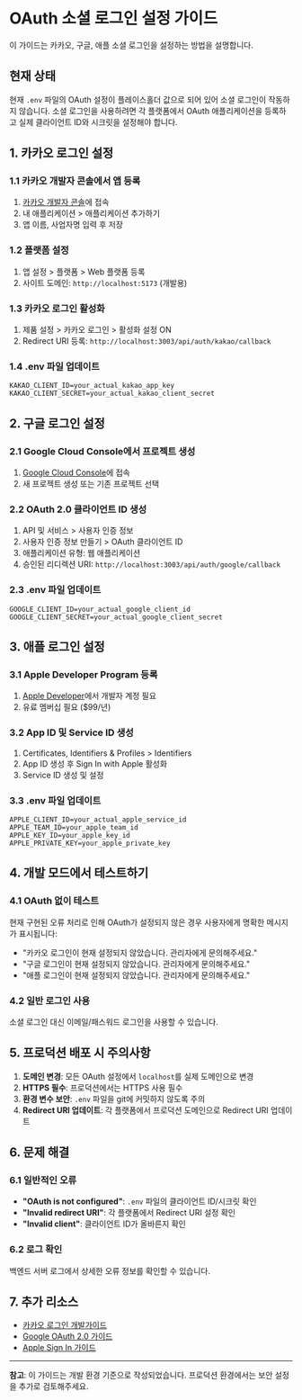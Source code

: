 # OAuth 소셜 로그인 설정 가이드

이 가이드는 카카오, 구글, 애플 소셜 로그인을 설정하는 방법을 설명합니다.

## 현재 상태

현재 `.env` 파일의 OAuth 설정이 플레이스홀더 값으로 되어 있어 소셜 로그인이 작동하지 않습니다.
소셜 로그인을 사용하려면 각 플랫폼에서 OAuth 애플리케이션을 등록하고 실제 클라이언트 ID와 시크릿을 설정해야 합니다.

## 1. 카카오 로그인 설정

### 1.1 카카오 개발자 콘솔에서 앱 등록
1. [카카오 개발자 콘솔](https://developers.kakao.com/)에 접속
2. 내 애플리케이션 > 애플리케이션 추가하기
3. 앱 이름, 사업자명 입력 후 저장

### 1.2 플랫폼 설정
1. 앱 설정 > 플랫폼 > Web 플랫폼 등록
2. 사이트 도메인: `http://localhost:5173` (개발용)

### 1.3 카카오 로그인 활성화
1. 제품 설정 > 카카오 로그인 > 활성화 설정 ON
2. Redirect URI 등록: `http://localhost:3003/api/auth/kakao/callback`

### 1.4 .env 파일 업데이트
```env
KAKAO_CLIENT_ID=your_actual_kakao_app_key
KAKAO_CLIENT_SECRET=your_actual_kakao_client_secret
```

## 2. 구글 로그인 설정

### 2.1 Google Cloud Console에서 프로젝트 생성
1. [Google Cloud Console](https://console.cloud.google.com/)에 접속
2. 새 프로젝트 생성 또는 기존 프로젝트 선택

### 2.2 OAuth 2.0 클라이언트 ID 생성
1. API 및 서비스 > 사용자 인증 정보
2. 사용자 인증 정보 만들기 > OAuth 클라이언트 ID
3. 애플리케이션 유형: 웹 애플리케이션
4. 승인된 리디렉션 URI: `http://localhost:3003/api/auth/google/callback`

### 2.3 .env 파일 업데이트
```env
GOOGLE_CLIENT_ID=your_actual_google_client_id
GOOGLE_CLIENT_SECRET=your_actual_google_client_secret
```

## 3. 애플 로그인 설정

### 3.1 Apple Developer Program 등록
1. [Apple Developer](https://developer.apple.com/)에서 개발자 계정 필요
2. 유료 멤버십 필요 ($99/년)

### 3.2 App ID 및 Service ID 생성
1. Certificates, Identifiers & Profiles > Identifiers
2. App ID 생성 후 Sign In with Apple 활성화
3. Service ID 생성 및 설정

### 3.3 .env 파일 업데이트
```env
APPLE_CLIENT_ID=your_actual_apple_service_id
APPLE_TEAM_ID=your_apple_team_id
APPLE_KEY_ID=your_apple_key_id
APPLE_PRIVATE_KEY=your_apple_private_key
```

## 4. 개발 모드에서 테스트하기

### 4.1 OAuth 없이 테스트
현재 구현된 오류 처리로 인해 OAuth가 설정되지 않은 경우 사용자에게 명확한 메시지가 표시됩니다:
- "카카오 로그인이 현재 설정되지 않았습니다. 관리자에게 문의해주세요."
- "구글 로그인이 현재 설정되지 않았습니다. 관리자에게 문의해주세요."
- "애플 로그인이 현재 설정되지 않았습니다. 관리자에게 문의해주세요."

### 4.2 일반 로그인 사용
소셜 로그인 대신 이메일/패스워드 로그인을 사용할 수 있습니다.

## 5. 프로덕션 배포 시 주의사항

1. **도메인 변경**: 모든 OAuth 설정에서 `localhost`를 실제 도메인으로 변경
2. **HTTPS 필수**: 프로덕션에서는 HTTPS 사용 필수
3. **환경 변수 보안**: `.env` 파일을 git에 커밋하지 않도록 주의
4. **Redirect URI 업데이트**: 각 플랫폼에서 프로덕션 도메인으로 Redirect URI 업데이트

## 6. 문제 해결

### 6.1 일반적인 오류
- **"OAuth is not configured"**: `.env` 파일의 클라이언트 ID/시크릿 확인
- **"Invalid redirect URI"**: 각 플랫폼에서 Redirect URI 설정 확인
- **"Invalid client"**: 클라이언트 ID가 올바른지 확인

### 6.2 로그 확인
백엔드 서버 로그에서 상세한 오류 정보를 확인할 수 있습니다.

## 7. 추가 리소스

- [카카오 로그인 개발가이드](https://developers.kakao.com/docs/latest/ko/kakaologin/common)
- [Google OAuth 2.0 가이드](https://developers.google.com/identity/protocols/oauth2)
- [Apple Sign In 가이드](https://developer.apple.com/sign-in-with-apple/)

---

**참고**: 이 가이드는 개발 환경 기준으로 작성되었습니다. 프로덕션 환경에서는 보안 설정을 추가로 검토해주세요.